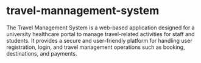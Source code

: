 # travel-mannagement-system
The Travel Management System is a web-based application designed for a university healthcare portal to manage travel-related activities for staff and students. It provides a secure and user-friendly platform for handling user registration, login, and travel management operations such as booking, destinations, and payments.

